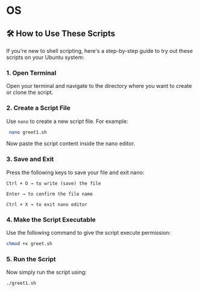 # OS

## 🛠️ How to Use These Scripts

If you're new to shell scripting, here's a step-by-step guide to try out these scripts on your Ubuntu system:

### 1. Open Terminal

Open your terminal and navigate to the directory where you want to create or clone the script.

### 2. Create a Script File

Use `nano` to create a new script file. For example:

```bash
 nano greet1.sh
```

Now paste the script content inside the nano editor.
### 3. Save and Exit

Press the following keys to save your file and exit nano:

    Ctrl + O → to write (save) the file

    Enter → to confirm the file name

    Ctrl + X → to exit nano editor

### 4. Make the Script Executable

Use the following command to give the script execute permission:

```bash
chmod +x greet.sh
```

### 5. Run the Script

Now simply run the script using:

```bash
./greet1.sh
```
